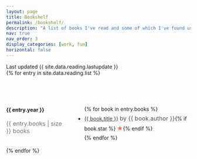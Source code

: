 ```yaml
---
layout: page
title: Bookshelf
permalink: /bookshelf/
description: "A list of books I've read and some of which I've found useful :)"
nav: true
nav_order: 3
display_categories: [work, fun]
horizontal: false
---
```


<div class="container">
  <div class="last-update">Last updated {{ site.data.reading.lastupdate }}</div>
  {% for entry in site.data.reading.list %}
  <div class="year-container">
    <div class="year">
      <h4>{{ entry.year }}</h4>
      <div class="number">{{ entry.books | size }} books</div>
    </div>
    <div class="books">
      <ul class="reading-list {{ entry.year }}">
        {% for book in entry.books %}
        <li>
          <a href="{{ book.link }}" alt="_blank" rel="nofollow noopener">{{
            book.title
          }}</a>
          <span class="author">by {{ book.author }}</span
          >{% if book.star %}<span class="star">★</span>{% endif %}
        </li>
        {% endfor %}
      </ul>
    </div>
  </div>
  {% endfor %}
</div>

<style>
    last-update {
        font-size: 16px;
        color: #777;
        margin: 2rem 0;
    }

    .number {
        font-size: 16px;
        color: #777;
    }

    .year-container {
        margin-top: 4rem;
        display: grid;
        grid-template-columns: 1fr 2fr;
        grid-gap: 2rem;
        align-items: flex-start;
        
        @media (max-width: 850px) {
            display: block;
        }
    
        .books {
            ul.reading-list {
                line-height: 1.7;
            }
            .author {
                font-size: 16px;
                color: #555;
            }
            .star {
                margin-left: 3px;
                color: #F76B48;
                font-size: 16px;
            }
            a {
                color: #383838;
            }
        }
    
    }
</style>